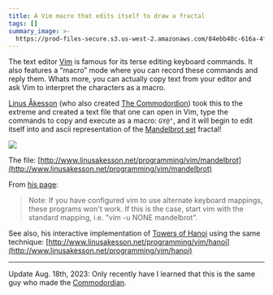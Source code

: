 ```yaml
---
title: A Vim macro that edits itself to draw a fractal
tags: []
summary_image: >-
  https://prod-files-secure.s3.us-west-2.amazonaws.com/84ebb48c-616a-4f51-ae9a-991a4e0a7e9b/6c1a46fe-c264-4934-9736-f61f0e122f59/Screenshot_2022-11-24_at_10.49.44_PM.png?X-Amz-Algorithm=AWS4-HMAC-SHA256&X-Amz-Content-Sha256=UNSIGNED-PAYLOAD&X-Amz-Credential=AKIAT73L2G45HZZMZUHI%2F20240722%2Fus-west-2%2Fs3%2Faws4_request&X-Amz-Date=20240722T031329Z&X-Amz-Expires=3600&X-Amz-Signature=fe06b917ff34ebd8b0494ece6f2ac0b507e1367d7931a121e5d4ff49085c7474&X-Amz-SignedHeaders=host&x-id=GetObject
---
```

The text editor [Vim](https://www.vim.org/) is famous for its terse editing keyboard commands. It also features a “macro” mode where you can record these commands and reply them. Whats more, you can actually copy text from your editor and ask Vim to interpret the characters as a macro.


[Linus Åkesson](http://www.linusakesson.net/index.php) (who also created [The Commodordion](https://jordaneldredge.com/notes/deec59a9-cbc0-4eb5-b534-0d32a7a2b482/)) took this to the extreme and created a text file that one can open in Vim, type the commands to copy and execute as a macro: `GY@"`, and it will begin to edit itself into and ascii representation of the [Mandelbrot set](https://en.wikipedia.org/wiki/Mandelbrot_set) fractal!


![](https://prod-files-secure.s3.us-west-2.amazonaws.com/84ebb48c-616a-4f51-ae9a-991a4e0a7e9b/6c1a46fe-c264-4934-9736-f61f0e122f59/Screenshot_2022-11-24_at_10.49.44_PM.png?X-Amz-Algorithm=AWS4-HMAC-SHA256&X-Amz-Content-Sha256=UNSIGNED-PAYLOAD&X-Amz-Credential=AKIAT73L2G45HZZMZUHI%2F20240722%2Fus-west-2%2Fs3%2Faws4_request&X-Amz-Date=20240722T031329Z&X-Amz-Expires=3600&X-Amz-Signature=fe06b917ff34ebd8b0494ece6f2ac0b507e1367d7931a121e5d4ff49085c7474&X-Amz-SignedHeaders=host&x-id=GetObject)


The file: [http://www.linusakesson.net/programming/vim/mandelbrot](http://www.linusakesson.net/programming/vim/mandelbrot)


From [his page](http://www.linusakesson.net/programming/vim/index.php):


> Note: If you have configured vim to use alternate keyboard mappings, these programs won't work. If this is the case, start vim with the standard mapping, i.e. "vim -u NONE mandelbrot".


See also, his interactive implementation of [Towers of Hanoi](https://en.wikipedia.org/wiki/Tower_of_Hanoi) using the same technique: [http://www.linusakesson.net/programming/vim/hanoi](http://www.linusakesson.net/programming/vim/hanoi)


---


Update Aug. 18th, 2023: Only recently have I learned that this is the same guy who made the [Commodordian](https://jordaneldredge.com/notes/deec59a9-cbc0-4eb5-b534-0d32a7a2b482/).

